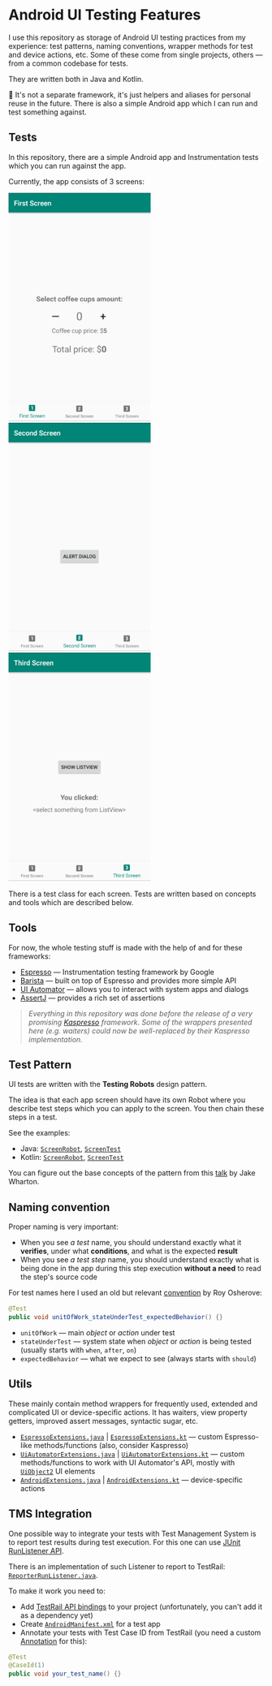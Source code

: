# Android UI Testing Features

I use this repository as storage of Android UI testing practices from my experience: test patterns, naming conventions, wrapper methods for test and device actions, etc.
Some of these come from single projects, others — from a common codebase for tests.

They are written both in Java and Kotlin.

:cactus: It's not a separate framework, it's just helpers and aliases for personal reuse in the future. There is also a simple Android app which I can run and test something against.

## Tests

In this repository, there are a simple Android app and Instrumentation tests which you can run against the app.

Currently, the app consists of 3 screens:

![First Screen](/docres/screen_first.png) ![Second Screen](/docres/screen_second.png) ![Third Screen](/docres/screen_third.png)
 
There is a test class for each screen. Tests are written based on concepts and tools which are described below.

## Tools

For now, the whole testing stuff is made with the help of and for these frameworks:

* [Espresso](https://developer.android.com/training/testing/espresso/) — Instrumentation testing framework by Google
* [Barista](https://github.com/SchibstedSpain/Barista) — built on top of Espresso and provides more simple API
* [UI Automator](https://developer.android.com/training/testing/ui-automator) — allows you to interact with system apps and dialogs
* [AssertJ](https://github.com/joel-costigliola/assertj-core) — provides a rich set of assertions

>*Everything in this repository was done before the release of a very promising [Kaspresso](https://github.com/KasperskyLab/Kaspresso) framework. 
>Some of the wrappers presented here (e.g. waiters) could now be well-replaced by their Kaspresso implementation.*

## Test Pattern

UI tests are written with the **Testing Robots** design pattern.

The idea is that each app screen should have its own Robot where you describe test steps which you can apply to the screen.
You then chain these steps in a test.

See the examples:
* Java: [`ScreenRobot`](app/src/androidTest/java/pavelnazimok/uitestingfeatures/java/robots/FirstScreenRobot.java), [`ScreenTest`](app/src/androidTest/java/pavelnazimok/uitestingfeatures/java/tests/FirstScreenTest.java)
* Kotlin: [`ScreenRobot`](app/src/androidTest/java/pavelnazimok/uitestingfeatures/kotlin/robots/FirstScreenRobot.kt), [`ScreenTest`](app/src/androidTest/java/pavelnazimok/uitestingfeatures/kotlin/tests/FirstScreenTest.kt)

You can figure out the base concepts of the pattern from this [talk](https://jakewharton.com/testing-robots/) by Jake Wharton.

## Naming convention

Proper naming is very important:

* When you see *a test* name, you should understand exactly what it **verifies**, under what **conditions**, and what is the expected **result**
* When you see *a test step* name, you should understand exactly what is being done in the app during this step execution 
**without a need** to read the step's source code

For test names here I used an old but relevant [convention](https://osherove.com/blog/2005/4/3/naming-standards-for-unit-tests.html) by Roy Osherove:

```Java
@Test 
public void unitOfWork_stateUnderTest_expectedBehavior() {}
```

* `unitOfWork` — main *object* or *action* under test
* `stateUnderTest` — system state when *object* or *action* is being tested (usually starts with `when`, `after`, `on`)
* `expectedBehavior` — what we expect to see (always starts with `should`)

## Utils

These mainly contain method wrappers for frequently used, extended and complicated UI or device-specific actions. 
It has waiters, view property getters, improved assert messages, syntactic sugar, etc.

* [`EspressoExtensions.java`](app/src/androidTest/java/pavelnazimok/uitestingfeatures/java/utils/EspressoExtensions.java) | [`EspressoExtensions.kt`](app/src/androidTest/java/pavelnazimok/uitestingfeatures/kotlin/utils/EspressoExtensions.kt) — custom Espresso-like methods/functions (also, consider Kaspresso)
* [`UiAutomatorExtensions.java`](app/src/androidTest/java/pavelnazimok/uitestingfeatures/java/utils/UiAutomatorExtensions.java) | [`UiAutomatorExtensions.kt`](app/src/androidTest/java/pavelnazimok/uitestingfeatures/kotlin/utils/UiAutomatorExtensions.kt) — custom methods/functions to work with
UI Automator's API, mostly with [`UiObject2`](https://developer.android.com/reference/androidx/test/uiautomator/UiObject2) UI elements
* [`AndroidExtensions.java`](app/src/androidTest/java/pavelnazimok/uitestingfeatures/java/utils/AndroidExtensions.java) | [`AndroidExtensions.kt`](app/src/androidTest/java/pavelnazimok/uitestingfeatures/kotlin/utils/AndroidExtensions.kt) — device-specific actions

## TMS Integration

One possible way to integrate your tests with Test Management System is to report test results during test execution.
For this one can use [JUnit RunListener API](https://junit.org/junit4/javadoc/4.12/org/junit/runner/notification/RunListener.html).

There is an implementation of such Listener to report to TestRail: [`ReporterRunListener.java`](app/src/androidTest/java/pavelnazimok/uitestingfeatures/testrail/ReporterRunListener.java).

To make it work you need to:

* Add [TestRail API bindings](http://docs.gurock.com/testrail-api2/start) to your project (unfortunately, you can't add it as a dependency yet)
* Create [`AndroidManifest.xml`](app/src/androidTest/AndroidManifest.xml) for a test app 
* Annotate your tests with Test Case ID from TestRail (you need a custom [Annotation](app/src/androidTest/java/pavelnazimok/uitestingfeatures/testrail/CaseId.java) for this):

```Java
@Test 
@CaseId(1)
public void your_test_name() {}
```
